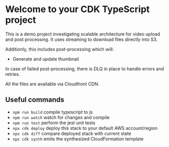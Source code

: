 # Welcome to your CDK TypeScript project

This is a demo project investigating scalable architecture for video upload and post processing.
It uses streaming to download files directly into S3.

Additionly, this includes post-processing which will:
* Generate and update thumbnail

In case of failed post-processing, there is DLQ in place to handle errors and retries.

All the files are available via Cloudfront CDN.

## Useful commands

* `npm run build`   compile typescript to js
* `npm run watch`   watch for changes and compile
* `npm run test`    perform the jest unit tests
* `npx cdk deploy`  deploy this stack to your default AWS account/region
* `npx cdk diff`    compare deployed stack with current state
* `npx cdk synth`   emits the synthesized CloudFormation template
